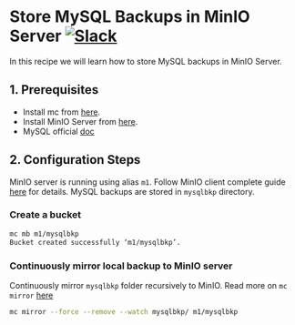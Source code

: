 # Store MySQL Backups in MinIO Server [![Slack](https://slack.min.io/slack?type=svg)](https://slack.min.io)

In this recipe we will learn how to store MySQL backups in MinIO Server.

 
## 1. Prerequisites

* Install mc from [here](https://docs.min.io/docs/minio-client-quickstart-guide).
* Install MinIO Server from [here](https://docs.min.io/docs/minio-quickstart-guide).
* MySQL official [doc](https://dev.mysql.com/doc/)

## 2. Configuration Steps

MinIO server is running using alias ``m1``. Follow MinIO client complete guide [here](https://docs.min.io/docs/minio-client-complete-guide) for details. MySQL  backups are stored in ``mysqlbkp`` directory.


### Create a bucket

```sh
mc mb m1/mysqlbkp
Bucket created successfully ‘m1/mysqlbkp’.
```

### Continuously mirror local backup to MinIO server

Continuously mirror ``mysqlbkp`` folder recursively to MinIO. Read more on ``mc mirror`` [here](https://docs.min.io/docs/minio-client-complete-guide#mirror) 

```sh
mc mirror --force --remove --watch mysqlbkp/ m1/mysqlbkp
```

